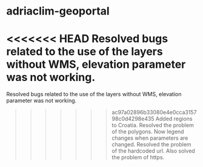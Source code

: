 # adriaclim-geoportal
<<<<<<< HEAD
Resolved bugs related to the use of the layers without WMS, elevation parameter was not working. 
=======
Resolved bugs related to the use of the layers without WMS, elevation parameter was not working.
>>>>>>> ac97a02896b33080e4e0cca315798c0d4298e435
Added regions to Croatia.
Resolved the problem of the polygons.
Now legend changes when parameters are changed.
Resolved the problem of the hardcoded url.
Also solved the problem of https.
